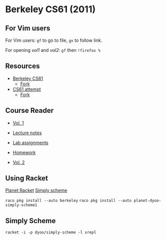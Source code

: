 # Berkeley CS61 (2011)

## For Vim users

For Vim users: `gf` to go to file, `gx` to follow link.

For opening *vol1* and *vol2*: `gf` then `!firefox %`

## Resources

* [Berkeley CS61](https://github.com/theurere/berkeley_cs61a_spring-2011_archive)
    * [Fork](https://github.com/Phantas0s/berkeley_cs61a_spring-2011_archive)
* [CS61 attempt](https://github.com/labria/cs61a)
    * [Fork](https://github.com/Phantas0s/cs61a)

## Course Reader

* [Vol. 1](./complete-course-reader/reader/vol1.html)

* [Lecture notes](https://github.com/Phantas0s/berkeley_cs61a_spring-2011_archive/blob/master/docs/course_reader_vol_2/lecture_notes.pdf)
* [Lab assignments](https://github.com/Phantas0s/berkeley_cs61a_spring-2011_archive/blob/master/docs/course_reader_vol_1/lab_assignments.pdf)
* [Homework](https://github.com/Phantas0s/berkeley_cs61a_spring-2011_archive/blob/master/docs/course_reader_vol_1/homework_assignments.pdf)

* [Vol. 2](./complete-course-reader/reader/vol1.html)

## Using Racket

[Planet Racket](https://planet.racket-lang.org/)
[Simply scheme](https://planet.racket-lang.org/package-source/dyoo/simply-scheme.plt/2/2/planet-docs/manual/index.html)

`raco pkg install --auto berkeley`
`raco pkg install --auto planet-dyoo-simply-scheme1`

## Simply Scheme

`racket -i -p dyoo/simply-scheme -l xrepl`
